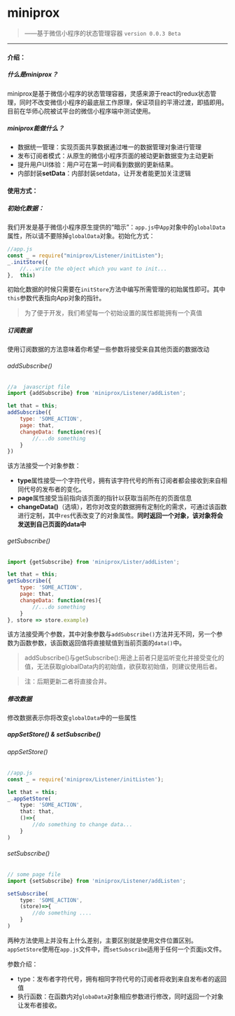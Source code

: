 # miniprox
> ——基于微信小程序的状态管理容器
`version 0.0.3 Beta`
---

#### 介绍：
##### 什么是miniprox？
miniprox是基于微信小程序的状态管理容器，灵感来源于react的redux状态管理，同时不改变微信小程序的最底层工作原理，保证项目的平滑过渡，即插即用。目前在华师心院被试平台的微信小程序端中测试使用。
##### miniprox能做什么？
- 数据统一管理：实现页面共享数据通过唯一的数据管理对象进行管理
- 发布订阅者模式：从原生的微信小程序页面的被动更新数据变为主动更新
- 提升用户UI体验：用户可在第一时间看到数据的更新结果。
- 内部封装**setData**：内部封装setdata，让开发者能更加关注逻辑

#### 使用方式：
##### 初始化数据：
我们开发是基于微信小程序原生提供的“暗示”：`app.js`中`App`对象中的`globalData`属性，所以请不要除掉`globalData`对象。初始化方式：
```javascript
//app.js
const _ = require("miniprox/Listener/initListen");
_.initStore({
    //...write the object which you want to init...
},  this)
```
初始化数据的时候只需要在`initStore`方法中编写所需管理的初始属性即可。其中`this`参数代表指向App对象的指针。

> 为了便于开发，我们希望每一个初始设置的属性都能拥有一个真值

##### 订阅数据
使用订阅数据的方法意味着你希望一些参数将接受来自其他页面的数据改动
###### addSubscribe()
```javascript
//a  javascript file
import {addSubscribe} from 'miniprox/Listener/addListen';

let that = this;
addSubscribe({
    type: 'SOME_ACTION',
    page: that,
    changeData: function(res){
        //...do something
    }
})
```
该方法接受一个对象参数：
- **type**属性接受一个字符代号，拥有该字符代号的所有订阅者都会接收到来自相同代号的发布者的变化。
- **page**属性接受当前指向该页面的指针以获取当前所在的页面信息
- **changeData()**（选填），若你对改变的数据拥有定制化的需求，可通过该函数进行定制，其中`res`代表改变了的对象属性。**同时返回一个对象，该对象将会发送到自己页面的data中**

###### getSubscribe()
```javascript
import {getSubscribe} from 'miniprox/Lister/addListen';

let that = this;
getSubscribe({
    type: 'SOME_ACTION',
    page: that,
    changeData: function(res){
        //...do something
    }
}, store => store.example)
```
该方法接受两个参数，其中对象参数与`addSubscribe()`方法并无不同，另一个参数为函数参数，该函数返回值将直接赋值到当前页面的`data()`中。

> addSubscribe()与getSubscribe():用途上前者只是监听变化并接受变化的值，无法获取globalData内的初始值，欲获取初始值，则建议使用后者。

> 注：后期更新二者将直接合并。

##### 修改数据
修改数据表示你将改变`globalData`中的一些属性

##### appSetStore() & setSubscribe()
###### appSetStore()
```javascript
//app.js
const _ = require('miniprox/Listener/initListen');

let that = this;
_.appSetStore(
    type: 'SOME_ACTION',
    that: that,
    ()=>{
        //do something to change data...
    }
)
```

###### setSubscribe()
```javascript
// some page file
import {setSubscribe} from 'miniprox/Listener/addListen';

setSubscribe(
    type: 'SOME_ACTION',
    (store)=>{
        //do something ....
    }
)
```
两种方法使用上并没有上什么差别，主要区别就是使用文件位置区别。`appSetStore`使用在`app.js`文件中，而`setSubscribe`适用于任何一个页面js文件。

参数介绍：
- type：发布者字符代号，拥有相同字符代号的订阅者将收到来自发布者的返回值
- 执行函数：在函数内对`globaData`对象相应参数进行修改，同时返回一个对象让发布者接收。

